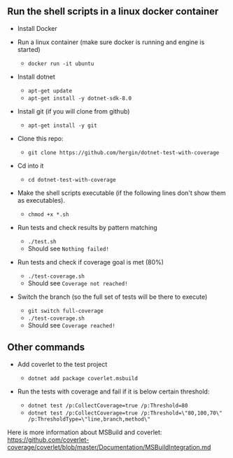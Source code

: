 ## Run the shell scripts in a linux docker container

* Install Docker

* Run a linux container (make sure docker is running and engine is started)
  * `docker run -it ubuntu`

* Install dotnet
  * `apt-get update`
  * `apt-get install -y dotnet-sdk-8.0`

* Install git (if you will clone from github)
  * `apt-get install -y git`

* Clone this repo:
  * `git clone https://github.com/hergin/dotnet-test-with-coverage`

* Cd into it
  * `cd dotnet-test-with-coverage`

* Make the shell scripts executable (if the following lines don't show them as executables).
  * `chmod +x *.sh`

* Run tests and check results by pattern matching
  * `./test.sh`
  * Should see `Nothing failed!`

* Run tests and check if coverage goal is met (80%)
  * `./test-coverage.sh`
  * Should see `Coverage not reached!`

* Switch the branch (so the full set of tests will be there to execute)
  * `git switch full-coverage`
  * `./test-coverage.sh`
  * Should see `Coverage reached!`

## Other commands

* Add coverlet to the test project
  * `dotnet add package coverlet.msbuild`

* Run the tests with coverage and fail if it is below certain threshold:
  * `dotnet test /p:CollectCoverage=true /p:Threshold=80`
  * `dotnet test /p:CollectCoverage=true /p:Threshold=\"80,100,70\" /p:ThresholdType=\"line,branch,method\"`

Here is more information about MSBuild and coverlet: https://github.com/coverlet-coverage/coverlet/blob/master/Documentation/MSBuildIntegration.md
